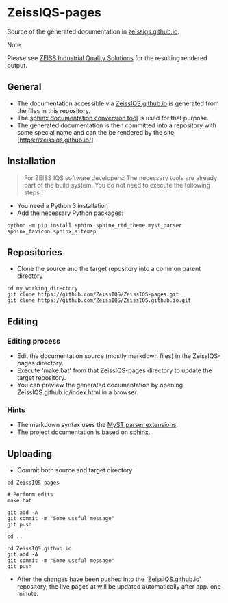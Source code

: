 # ZeissIQS-pages

Source of the generated documentation in [zeissiqs.github.io](https://zeissiqs.github.io/).

> [!NOTE]
> Please see [ZEISS Industrial Quality Solutions](https://zeissiqs.github.io) for the resulting rendered output.

## General

* The documentation accessible via [ZeissIQS.github.io](https://github.com/ZeissIQS/ZeissIQS.github.io) is generated from the files in this repository.
* The [sphinx documentation conversion tool](https://www.sphinx-doc.org) is used for that purpose.
* The generated documentation is then committed into a repository with some special name and can the be rendered by the site [https://zeissiqs.github.io/].

## Installation

> For ZEISS IQS software developers: The necessary tools are already part of the build system. You do not need to execute the following steps !

* You need a Python 3 installation
* Add the necessary Python packages:

~~~
python -m pip install sphinx sphinx_rtd_theme myst_parser sphinx_favicon sphinx_sitemap
~~~

## Repositories

* Clone the source and the target repository into a common parent directory

~~~
cd my_working_directory
git clone https://github.com/ZeissIQS/ZeissIQS-pages.git
git clone https://github.com/ZeissIQS/ZeissIQS.github.io.git
~~~

## Editing

### Editing process

* Edit the documentation source (mostly markdown files) in the ZeissIQS-pages directory.
* Execute 'make.bat' from that ZeissIQS-pages directory to update the target repository.
* You can preview the generated documentation by opening ZeissIQS.github.io/index.html in a browser.

### Hints

* The markdown syntax uses the [MyST parser extensions](https://myst-parser.readthedocs.io/en/latest/index.html).
* The project documentation is based on [sphinx](https://www.sphinx-doc.org/en/master/index.html).


## Uploading

* Commit both source and target directory

~~~
cd ZeissIQS-pages

# Perform edits
make.bat

git add -A
git commit -m "Some useful message"
git push

cd ..

cd ZeissIQS.github.io
git add -A
git commit -m "Some useful message"
git push
~~~

* After the changes have been pushed into the 'ZeissIQS.github.io' repository, the live pages at [](https://zeissiqs.github.io) will be updated automatically after app. one minute.
